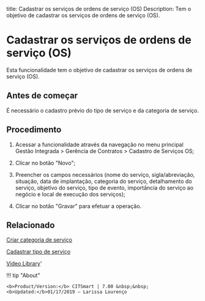 title: Cadastrar os serviços de ordens de serviço (OS)
Description: Tem o objetivo de cadastrar os serviços de ordens de serviço (OS).
# Cadastrar os serviços de ordens de serviço (OS)

Esta funcionalidade tem o objetivo de cadastrar os serviços de ordens de serviço (OS).

Antes de começar
----------------

É necessário o cadastro prévio do tipo de serviço e da categoria de serviço.

Procedimento
------------

1.  Acessar a funcionalidade através da navegação no menu principal Gestão
    Integrada \> Gerência de Contratos \> Cadastro de Serviços OS;

2.  Clicar no botão "Novo";

3.  Preencher os campos necessários (nome do serviço, sigla/abreviação,
    situação, data de implantação, categoria do serviço, detalhamento do
    serviço, objetivo do serviço, tipo de evento, importância do serviço ao
    negócio e local de execução dos serviços);

4.  Clicar no botão "Gravar" para efetuar a operação.

Relacionado
-----------

[Criar categoria de serviço](/pt-br/citsmart-7/processes/portfolio-and-catalog/configuration/create-service-category.html)

[Cadastrar tipo de serviço](/pt-br/citsmart-7/processes/portfolio-and-catalog/configuration/register-type-of-service.html)


<i class='fa fa-youtube-play  fa-2x' style='color:#97ce17;vertical-align: middle;'> </i> [Video Library](https://www.youtube.com/playlist?list=PLB5qK2uzf2RNUc7XoNAAOyo3Ex5fKM2db)'

!!! tip "About"

    <b>Product/Version:</b> CITSmart | 7.00 &nbsp;&nbsp;
    <b>Updated:</b>01/17/2019 – Larissa Lourenço
